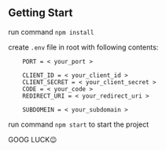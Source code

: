 ## Getting Start

run command `npm install`

create `.env` file in root with following contents:

```shell
    PORT = < your_port >

    CLIENT_ID = < your_client_id >
    CLIENT_SECRET = < your_client_secret >
    CODE = < your_code >
    REDIRECT_URI = < your_redirect_uri >

    SUBDOMEIN = < your_subdomain >
```

run command `npm start` to start the project

GOOG LUCK😉
